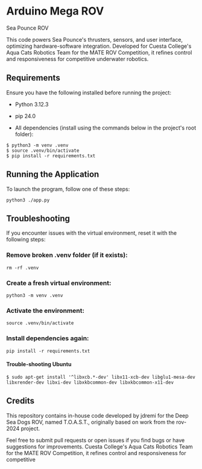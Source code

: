 # Arduino Mega ROV

Sea Pounce ROV

This code powers Sea Pounce's thrusters, sensors, and user interface, optimizing hardware-software integration. Developed for
Cuesta College's Aqua Cats Robotics Team for the MATE ROV Competition, it refines control and responsiveness for competitive
underwater robotics.


## Requirements

Ensure you have the following installed before running the project:

* Python 3.12.3

* pip 24.0

* All dependencies (install using the commands below in the project's root folder):

~~~
$ python3 -m venv .venv
$ source .venv/bin/activate
$ pip install -r requirements.txt
~~~


## Running the Application
To launch the program, follow one of these steps:
~~~
python3 ./app.py
~~~


## Troubleshooting
If you encounter issues with the virtual environment, reset it with the following steps:

### Remove broken .venv folder (if it exists):
~~~
rm -rf .venv
~~~

### Create a fresh virtual environment:
~~~
python3 -m venv .venv
~~~

### Activate the environment:
~~~
source .venv/bin/activate
~~~

### Install dependencies again:
~~~
pip install -r requirements.txt
~~~

#### Trouble-shooting Ubuntu
~~~
$ sudo apt-get install '^libxcb.*-dev' libx11-xcb-dev libglu1-mesa-dev libxrender-dev libxi-dev libxkbcommon-dev libxkbcommon-x11-dev
~~~

## Credits
This repository contains in-house code developed by jdremi for the Deep Sea Dogs ROV, named T.O.A.S.T., originally based on work
from the rov-2024 project. 

Feel free to submit pull requests or open issues if you find bugs or have suggestions for improvements.
Cuesta College's Aqua Cats Robotics Team for the MATE ROV Competition, it refines control and responsiveness for competitive
